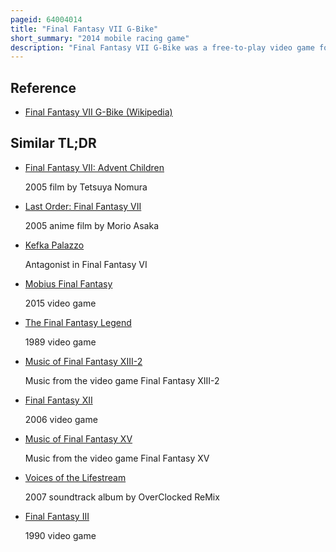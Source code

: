 ```yaml
---
pageid: 64004014
title: "Final Fantasy VII G-Bike"
short_summary: "2014 mobile racing game"
description: "Final Fantasy VII G-Bike was a free-to-play video game for Android and iOS platforms. Available between October 2014 and December 2015, the Title was a racing Game with role-playing Elements. Based on Square Enix's role-playing game Final Fantasy VII, the player controlled the protagonist of that game, Cloud Strife. While riding on a motorcycle, Cloud battled enemies with melee weapons and magic with help from other Final Fantasy VII characters. Players could modify Cloud's Weapons Clothing and Motorcycle and perform powerful Attacks known as Limit Breaks."
---
```


## Reference

- [Final Fantasy VII G-Bike (Wikipedia)](https://en.wikipedia.org/?curid=64004014)

## Similar TL;DR

- [Final Fantasy VII: Advent Children](/tldr/en/final-fantasy-vii-advent-children)

  2005 film by Tetsuya Nomura

- [Last Order: Final Fantasy VII](/tldr/en/last-order-final-fantasy-vii)

  2005 anime film by Morio Asaka

- [Kefka Palazzo](/tldr/en/kefka-palazzo)

  Antagonist in Final Fantasy VI

- [Mobius Final Fantasy](/tldr/en/mobius-final-fantasy)

  2015 video game

- [The Final Fantasy Legend](/tldr/en/the-final-fantasy-legend)

  1989 video game

- [Music of Final Fantasy XIII-2](/tldr/en/music-of-final-fantasy-xiii-2)

  Music from the video game Final Fantasy XIII-2

- [Final Fantasy XII](/tldr/en/final-fantasy-xii)

  2006 video game

- [Music of Final Fantasy XV](/tldr/en/music-of-final-fantasy-xv)

  Music from the video game Final Fantasy XV

- [Voices of the Lifestream](/tldr/en/voices-of-the-lifestream)

  2007 soundtrack album by OverClocked ReMix

- [Final Fantasy III](/tldr/en/final-fantasy-iii)

  1990 video game
